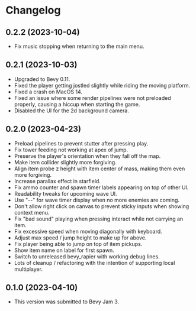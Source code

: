 # Changelog

## 0.2.2 (2023-10-04)

* Fix music stopping when returning to the main menu.

## 0.2.1 (2023-10-03)

* Upgraded to Bevy 0.11.
* Fixed the player getting jostled slightly while riding the moving platform.
* Fixed a crash on MacOS 14.
* Fixed an issue where some render pipelines were not preloaded properly, causing a hiccup when starting the game.
* Disabled the UI for the 2d background camera.

## 0.2.0 (2023-04-23)

* Preload pipelines to prevent stutter after pressing play.
* Fix tower feeding not working at apex of jump.
* Preserve the player's orientation when they fall off the map.
* Make item collider slightly more forgiving.
* Align item probe z height with item center of mass, making them even more forgiving.
* Increase parallax effect in starfield.
* Fix ammo counter and spawn timer labels appearing on top of other UI.
* Readability tweaks for upcoming wave UI.
* Use "--" for wave timer display when no more enemies are coming.
* Don't allow right click on canvas to prevent sticky inputs when showing context menu.
* Fix "bad sound" playing when pressing interact while not carrying an item.
* Fix excessive speed when moving diagonally with keyboard.
* Adjust max speed / jump height to make up for above.
* Fix player being able to jump on top of item pickups.
* Show item name on label for first spawn.
* Switch to unreleased bevy_rapier with working debug lines.
* Lots of cleanup / refactoring with the intention of supporting local multiplayer.

## 0.1.0 (2023-04-10)

* This version was submitted to Bevy Jam 3.
